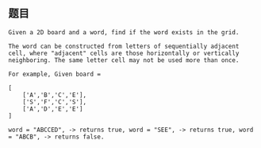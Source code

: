 ## 题目
    Given a 2D board and a word, find if the word exists in the grid.

    The word can be constructed from letters of sequentially adjacent cell, where "adjacent" cells are those horizontally or vertically neighboring. The same letter cell may not be used more than once.

    For example, Given board =

    [
        ['A','B','C','E'],
        ['S','F','C','S'],
        ['A','D','E','E']
    ]

    word = "ABCCED", -> returns true, word = "SEE", -> returns true, word = "ABCB", -> returns false.